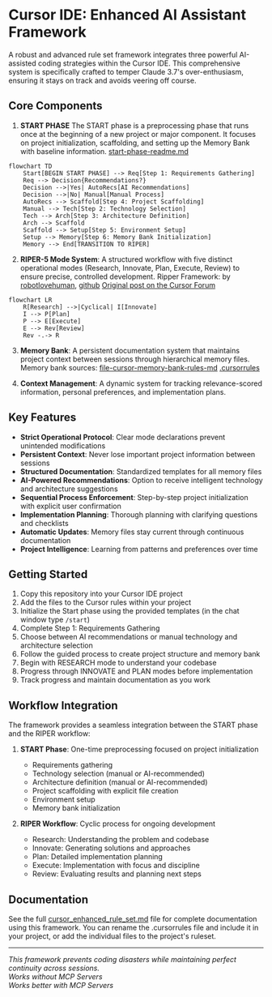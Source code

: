 # Cursor IDE: Enhanced AI Assistant Framework

A robust and advanced rule set framework integrates three powerful AI-assisted coding strategies within the Cursor IDE. This comprehensive system is specifically crafted to temper Claude 3.7's over-enthusiasm, ensuring it stays on track and avoids veering off course.

## Core Components

1. **START PHASE**
   The START phase is a preprocessing phase that runs once at the beginning of a new project or major component. It focuses on project initialization, scaffolding, and setting up the Memory Bank with baseline information. [start-phase-readme.md](./start-phase-readme.md)
```mermaid
flowchart TD
    Start[BEGIN START PHASE] --> Req[Step 1: Requirements Gathering]
    Req --> Decision{Recommendations?}
    Decision -->|Yes| AutoRecs[AI Recommendations]
    Decision -->|No| Manual[Manual Process]
    AutoRecs --> Scaffold[Step 4: Project Scaffolding]
    Manual --> Tech[Step 2: Technology Selection]
    Tech --> Arch[Step 3: Architecture Definition]
    Arch --> Scaffold
    Scaffold --> Setup[Step 5: Environment Setup]
    Setup --> Memory[Step 6: Memory Bank Initialization]
    Memory --> End[TRANSITION TO RIPER]
```  

2. **RIPER-5 Mode System**: A structured workflow with five distinct operational modes (Research, Innovate, Plan, Execute, Review) to ensure precise, controlled development.
   Ripper Framework:
   by [robotlovehuman](https://forum.cursor.com/u/robotlovehuman/summary), [github](https://github.com/robotlovehuman)
   [Original post on the Cursor Forum](https://forum.cursor.com/t/i-created-an-amazing-mode-called-riper-5-mode-fixes-claude-3-7-drastically/65516)
```mermaid
flowchart LR
    R[Research] -->|Cyclical| I[Innovate]
    I --> P[Plan]
    P --> E[Execute]
    E --> Rev[Review]
    Rev -.-> R
```

3. **Memory Bank**: A persistent documentation system that maintains project context between sessions through hierarchical memory files.
   Memory bank sources: 
   [file-cursor-memory-bank-rules-md](https://gist.github.com/ipenywis/1bdb541c3a612dbac4a14e1e3f4341ab#file-cursor-memory-bank-rules-md)
   [.cursorrules](https://github.com/kownacki/ai-assistant/blob/main/.cursorrules)
   
4. **Context Management**: A dynamic system for tracking relevance-scored information, personal preferences, and implementation plans.

## Key Features

- **Strict Operational Protocol**: Clear mode declarations prevent unintended modifications
- **Persistent Context**: Never lose important project information between sessions
- **Structured Documentation**: Standardized templates for all memory files
- **AI-Powered Recommendations**: Option to receive intelligent technology and architecture suggestions
- **Sequential Process Enforcement**: Step-by-step project initialization with explicit user confirmation
- **Implementation Planning**: Thorough planning with clarifying questions and checklists
- **Automatic Updates**: Memory files stay current through continuous documentation
- **Project Intelligence**: Learning from patterns and preferences over time

## Getting Started

1. Copy this repository into your Cursor IDE project
2. Add the files to the Cursor rules within your project
3. Initialize the Start phase using the provided templates (in the chat window type `/start`)
4. Complete Step 1: Requirements Gathering
5. Choose between AI recommendations or manual technology and architecture selection
6. Follow the guided process to create project structure and memory bank
7. Begin with RESEARCH mode to understand your codebase
8. Progress through INNOVATE and PLAN modes before implementation
9. Track progress and maintain documentation as you work

## Workflow Integration

The framework provides a seamless integration between the START phase and the RIPER workflow:

1. **START Phase**: One-time preprocessing focused on project initialization
   - Requirements gathering
   - Technology selection (manual or AI-recommended)
   - Architecture definition (manual or AI-recommended)
   - Project scaffolding with explicit file creation
   - Environment setup
   - Memory bank initialization

2. **RIPER Workflow**: Cyclic process for ongoing development
   - Research: Understanding the problem and codebase
   - Innovate: Generating solutions and approaches
   - Plan: Detailed implementation planning
   - Execute: Implementation with focus and discipline
   - Review: Evaluating results and planning next steps

## Documentation

See the full [cursor_enhanced_rule_set.md](./cursor_enhanced_rule_set.md) file for complete documentation using this framework.
You can rename the .cursorrules file and include it in your project, or add the individual files to the project's ruleset.

---

*This framework prevents coding disasters while maintaining perfect continuity across sessions.*  
*Works without MCP Servers*  
*Works better with MCP Servers*




